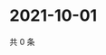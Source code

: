 # 2021-10-01

共 0 条

<!-- BEGIN WEIBO -->
<!-- 最后更新时间 Fri Oct 01 2021 23:01:01 GMT+0800 (China Standard Time) -->

<!-- END WEIBO -->
